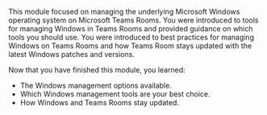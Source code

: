 This module focused on managing the underlying Microsoft Windows operating system on Microsoft Teams Rooms. You were introduced to tools for managing Windows in Teams Rooms and provided guidance on which tools you should use. You were introduced to best practices for managing Windows on Teams Rooms and how Teams Room stays updated with the latest Windows patches and versions.

Now that you have finished this module, you learned:
  
- The Windows management options available.
- Which Windows management tools are your best choice.
- How Windows and Teams Rooms stay updated.
